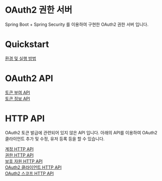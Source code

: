 # OAuth2 권한 서버
Spring Boot + Spring Security 를 이용하여 구현한 OAuth2 권한 서버 입니다. 

# Quickstart
[환경 및 실행 방법](./INSTALL-GUIDE.md)

# OAuth2 API
[토큰 부여 API](./OAUTH-AUTHORIZATION-API.md)  
[토큰 정보 API](./OAUTH-TOKEN-INFO-API.md)

# HTTP API
OAuth2 토큰 발급에 관련되어 있지 않은 API 입니다. 아래의 API를 이용하여 OAuth2 클라이언트 추가 및 수정, 유저 등록 등을 할 수 있습니다.

[계정 HTTP API](./ACCOUNT-API.md)  
[권한 HTTP API](./AUTHORITY-API.md)  
[보호 자원 HTTP API](./SECURED-RESOURCE-API.md)  
[OAuth2 클라이언트 HTTP API](./OAUTH-CLIENT-API.md)  
[OAuth2 스코프 HTTP API](./OAUTH-SCOPE-API.md)